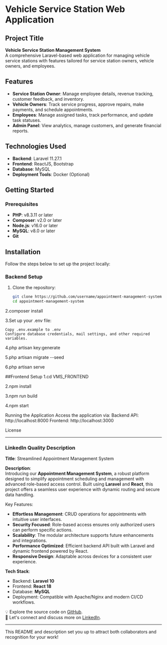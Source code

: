 # Vehicle Service Station Web Application

## Project Title
**Vehicle Service Station Management System**  
A comprehensive Laravel-based web application for managing vehicle service stations with features tailored for service station owners, vehicle owners, and employees.

## Features
- **Service Station Owner**: Manage employee details, revenue tracking, customer feedback, and inventory.
- **Vehicle Owners**: Track service progress, approve repairs, make payments, and schedule appointments.
- **Employees**: Manage assigned tasks, track performance, and update task statuses.
- **Admin Panel**: View analytics, manage customers, and generate financial reports.

## Technologies Used
- **Backend**: Laravel 11.27.1
- **Frontend**: ReactJS, Bootstrap
- **Database**: MySQL
- **Deployment Tools**: Docker (Optional)

## Getting Started

### Prerequisites
- **PHP**: v8.3.11 or later
- **Composer**: v2.0 or later
- **Node.js**: v16.0 or later
- **MySQL**: v8.0 or later
- **Git**



## Installation

Follow the steps below to set up the project locally:

### Backend Setup

1. Clone the repository:
   ```bash
   git clone https://github.com/username/appointment-management-system.git
   cd appointment-management-system
2.composer install

3.Set up your .env file:

    Copy .env.example to .env
    Configure database credentials, mail settings, and other required variables.

4.php artisan key:generate

5.php artisan migrate --seed

6.php artisan serve

##Frontend Setup
1.cd VMS_FRONTEND

2.npm install

3.npm run build

4.npm start


Running the Application
Access the application via:
Backend API: http://localhost:8000
Frontend: http://localhost:3000



License


---

### **LinkedIn Quality Description**

**Title**: Streamlined Appointment Management System

**Description**:  
Introducing our **Appointment Management System**, a robust platform designed to simplify appointment scheduling and management with advanced role-based access control. Built using **Laravel** and **React**, this project offers a seamless user experience with dynamic routing and secure data handling.  

Key Features:  
- **Effortless Management**: CRUD operations for appointments with intuitive user interfaces.  
- **Security Focused**: Role-based access ensures only authorized users can perform specific actions.  
- **Scalability**: The modular architecture supports future enhancements and integrations.  
- **Performance Optimized**: Efficient backend API built with Laravel and dynamic frontend powered by React.  
- **Responsive Design**: Adaptable across devices for a consistent user experience.  

**Tech Stack**:  
- Backend: **Laravel 10**  
- Frontend: **React 18**  
- Database: **MySQL**  
- Deployment: Compatible with Apache/Nginx and modern CI/CD workflows.

💡 Explore the source code on [GitHub](https://github.com/username/appointment-management-system).  
📢 Let's connect and discuss more on [LinkedIn](https://linkedin.com/in/username).  

---

This README and description set you up to attract both collaborators and recognition for your work!











